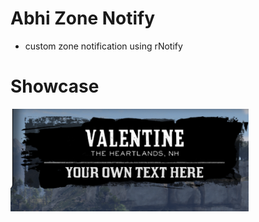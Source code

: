 # Abhi Zone Notify
 - custom zone notification using rNotify

 # Showcase
 ![](https://raw.githubusercontent.com/abhithedev200/AbhiNotify/master/images/showcase.png)